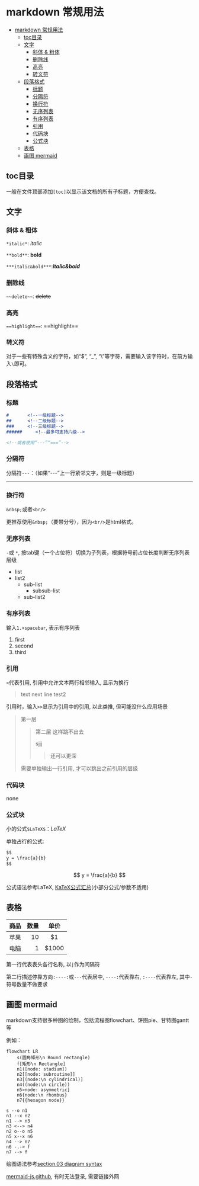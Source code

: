 # markdown 常规用法

- [markdown 常规用法](#markdown-常规用法)
  - [toc目录](#toc目录)
  - [文字](#文字)
    - [斜体 & 粗体](#斜体--粗体)
    - [删除线](#删除线)
    - [高亮](#高亮)
    - [转义符](#转义符)
  - [段落格式](#段落格式)
    - [标题](#标题)
    - [分隔符](#分隔符)
    - [换行符](#换行符)
    - [无序列表](#无序列表)
    - [有序列表](#有序列表)
    - [引用](#引用)
    - [代码块](#代码块)
    - [公式块](#公式块)
  - [表格](#表格)
  - [画图 mermaid](#画图-mermaid)

## toc目录

一般在文件顶部添加`[toc]`以显示该文档的所有子标题，方便查找。

## 文字

### 斜体 & 粗体

`*italic*`: *italic*

`**bold**`: **bold**

`***italic&bold***`:***italic&bold***

### 删除线

`~~delete~~`: ~~delete~~

### 高亮

`==highlight==`: ==highlight==

### 转义符

对于一些有特殊含义的字符，如“\$”, “\_”, “\\”等字符，需要输入该字符时，在前方输入`\`即可。

## 段落格式

### 标题

```markdown
#       <!--一级标题-->
##      <!--二级标题-->
###     <!--三级标题-->
######     <!--最多可支持六级-->

<!--或者使用“---”“===”-->
```

### 分隔符

分隔符`---`：（如果“---”上一行紧邻文字，则是一级标题）

---

### 换行符

`&nbsp;`或者`<br/>`

更推荐使用`&nbsp;`（要带分号），因为`<br/>`是html格式。

### 无序列表

` - `或 ` * `, 按tab键（一个占位符）切换为子列表，根据符号前占位长度判断无序列表层级

- list
- list2
  - sub-list
    - subsub-list
  - sub-list2

### 有序列表

输入`1.+spacebar`, 表示有序列表

1. first
2. second
3. third

### 引用

`>`代表引用, 引用中允许文本两行相邻输入, 显示为换行

> text
  next line test2

引用时，输入`>>`显示为引用中的引用, 以此类推, 但可能没什么应用场景

> 第一层
> > 第二层
> > 这样跳不出去
> >
> > sjjj
> >
> > > 还可以更深
>
> 需要单独输出一行引用, 才可以跳出之前引用的层级

### 代码块

none

### 公式块

小的公式`$LaTeX$`：$LaTeX$

单独占行的公式:

```markdown
$$
y = \frac{a}{b}
$$
```

$$
y = \frac{a}{b}
$$

公式语法参考LaTeX, [KaTeX公式汇总](https://katex.org/docs/supported.html)(小部分公式/参数不适用)

## 表格

|商品|数量|单价|
|-|-------:|:------:|
|苹果|10|\$1|
|电脑|1|\$1000|

第一行代表表头各行名称, 以`|`作为间隔符

第二行描述停靠方向`:----:`或`---`代表居中, `----:`代表靠右, `:----`代表靠左, 其中`-`符号数量不做要求

## 画图 mermaid

markdown支持很多种图的绘制，包括流程图flowchart、饼图pie、甘特图gantt等

例如：

```mermaid
flowchart LR
    s(圆角矩形\n Round rectangle)
    f[矩形\n Rectangle]
    n1([node: stadium])
    n2[[node: subroutine]]
    n3[(node:\n cylindrical)]
    n4((node:\n circle))
    n5>node: asymmetric]
    n6{node:\n rhombus}
    n7{{hexagon node}}

s --o n1
n1 --x n2
n1 --> n3
n3 <--> n4
n2 o--o n5
n5 x--x n6
n4 --> n7
n6 -.-> f
n7 --> f

```

绘图语法参考[section.03 diagram syntax](./03_md_diagram_syntax.md)

[mermaid-js.github](https://mermaid-js.github.io/mermaid/#/), 有时无法登录, 需要链接外网
